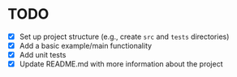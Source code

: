 # TODO

- [x] Set up project structure (e.g., create `src` and `tests` directories)
- [x] Add a basic example/main functionality
- [x] Add unit tests
- [x] Update README.md with more information about the project
